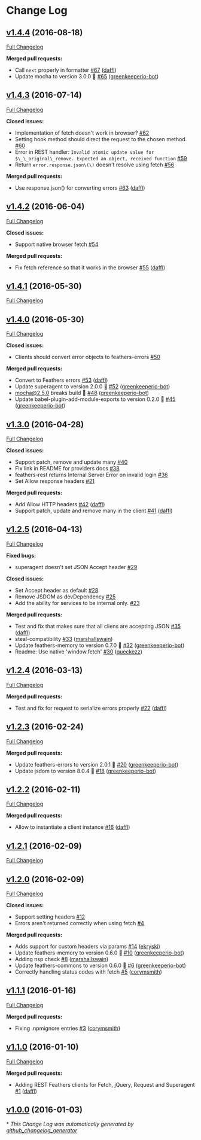 # Change Log

## [v1.4.4](https://github.com/feathersjs/feathers-rest/tree/v1.4.4) (2016-08-18)
[Full Changelog](https://github.com/feathersjs/feathers-rest/compare/v1.4.3...v1.4.4)

**Merged pull requests:**

- Call `next` properly in formatter [\#67](https://github.com/feathersjs/feathers-rest/pull/67) ([daffl](https://github.com/daffl))
- Update mocha to version 3.0.0 🚀 [\#65](https://github.com/feathersjs/feathers-rest/pull/65) ([greenkeeperio-bot](https://github.com/greenkeeperio-bot))

## [v1.4.3](https://github.com/feathersjs/feathers-rest/tree/v1.4.3) (2016-07-14)
[Full Changelog](https://github.com/feathersjs/feathers-rest/compare/v1.4.2...v1.4.3)

**Closed issues:**

- Implementation of fetch doesn't work in browser? [\#62](https://github.com/feathersjs/feathers-rest/issues/62)
- Setting hook.method should direct the request to the chosen method. [\#60](https://github.com/feathersjs/feathers-rest/issues/60)
-  Error in REST handler: `Invalid atomic update value for $\_\_original\_remove. Expected an object, received function` [\#59](https://github.com/feathersjs/feathers-rest/issues/59)
- Return `error.response.json\(\)` doesn't resolve using fetch [\#56](https://github.com/feathersjs/feathers-rest/issues/56)

**Merged pull requests:**

- Use response.json\(\) for converting errors [\#63](https://github.com/feathersjs/feathers-rest/pull/63) ([daffl](https://github.com/daffl))

## [v1.4.2](https://github.com/feathersjs/feathers-rest/tree/v1.4.2) (2016-06-04)
[Full Changelog](https://github.com/feathersjs/feathers-rest/compare/v1.4.1...v1.4.2)

**Closed issues:**

- Support native browser fetch [\#54](https://github.com/feathersjs/feathers-rest/issues/54)

**Merged pull requests:**

- Fix fetch reference so that it works in the browser [\#55](https://github.com/feathersjs/feathers-rest/pull/55) ([daffl](https://github.com/daffl))

## [v1.4.1](https://github.com/feathersjs/feathers-rest/tree/v1.4.1) (2016-05-30)
[Full Changelog](https://github.com/feathersjs/feathers-rest/compare/v1.4.0...v1.4.1)

## [v1.4.0](https://github.com/feathersjs/feathers-rest/tree/v1.4.0) (2016-05-30)
[Full Changelog](https://github.com/feathersjs/feathers-rest/compare/v1.3.0...v1.4.0)

**Closed issues:**

- Clients should convert error objects to feathers-errors [\#50](https://github.com/feathersjs/feathers-rest/issues/50)

**Merged pull requests:**

- Convert to Feathers errors [\#53](https://github.com/feathersjs/feathers-rest/pull/53) ([daffl](https://github.com/daffl))
- Update superagent to version 2.0.0 🚀 [\#52](https://github.com/feathersjs/feathers-rest/pull/52) ([greenkeeperio-bot](https://github.com/greenkeeperio-bot))
- mocha@2.5.0 breaks build 🚨 [\#48](https://github.com/feathersjs/feathers-rest/pull/48) ([greenkeeperio-bot](https://github.com/greenkeeperio-bot))
- Update babel-plugin-add-module-exports to version 0.2.0 🚀 [\#45](https://github.com/feathersjs/feathers-rest/pull/45) ([greenkeeperio-bot](https://github.com/greenkeeperio-bot))

## [v1.3.0](https://github.com/feathersjs/feathers-rest/tree/v1.3.0) (2016-04-28)
[Full Changelog](https://github.com/feathersjs/feathers-rest/compare/v1.2.5...v1.3.0)

**Closed issues:**

- Support patch, remove and update many [\#40](https://github.com/feathersjs/feathers-rest/issues/40)
- Fix link in README for providers docs [\#38](https://github.com/feathersjs/feathers-rest/issues/38)
- feathers-rest returns Internal Server Error on invalid login [\#36](https://github.com/feathersjs/feathers-rest/issues/36)
- Set Allow response headers [\#21](https://github.com/feathersjs/feathers-rest/issues/21)

**Merged pull requests:**

- Add Allow HTTP headers [\#42](https://github.com/feathersjs/feathers-rest/pull/42) ([daffl](https://github.com/daffl))
- Support patch, update and remove many in the client [\#41](https://github.com/feathersjs/feathers-rest/pull/41) ([daffl](https://github.com/daffl))

## [v1.2.5](https://github.com/feathersjs/feathers-rest/tree/v1.2.5) (2016-04-13)
[Full Changelog](https://github.com/feathersjs/feathers-rest/compare/v1.2.4...v1.2.5)

**Fixed bugs:**

- superagent doesn't set JSON Accept header [\#29](https://github.com/feathersjs/feathers-rest/issues/29)

**Closed issues:**

- Set Accept header as default [\#28](https://github.com/feathersjs/feathers-rest/issues/28)
- Remove JSDOM as devDependency [\#25](https://github.com/feathersjs/feathers-rest/issues/25)
- Add the ability for services to be internal only. [\#23](https://github.com/feathersjs/feathers-rest/issues/23)

**Merged pull requests:**

- Test and fix that makes sure that all cliens are accepting JSON [\#35](https://github.com/feathersjs/feathers-rest/pull/35) ([daffl](https://github.com/daffl))
- steal-compatibility [\#33](https://github.com/feathersjs/feathers-rest/pull/33) ([marshallswain](https://github.com/marshallswain))
- Update feathers-memory to version 0.7.0 🚀 [\#32](https://github.com/feathersjs/feathers-rest/pull/32) ([greenkeeperio-bot](https://github.com/greenkeeperio-bot))
- Readme: Use native 'window.fetch' [\#30](https://github.com/feathersjs/feathers-rest/pull/30) ([queckezz](https://github.com/queckezz))

## [v1.2.4](https://github.com/feathersjs/feathers-rest/tree/v1.2.4) (2016-03-13)
[Full Changelog](https://github.com/feathersjs/feathers-rest/compare/v1.2.3...v1.2.4)

**Merged pull requests:**

- Test and fix for request to serialize errors properly [\#22](https://github.com/feathersjs/feathers-rest/pull/22) ([daffl](https://github.com/daffl))

## [v1.2.3](https://github.com/feathersjs/feathers-rest/tree/v1.2.3) (2016-02-24)
[Full Changelog](https://github.com/feathersjs/feathers-rest/compare/v1.2.2...v1.2.3)

**Merged pull requests:**

- Update feathers-errors to version 2.0.1 🚀 [\#20](https://github.com/feathersjs/feathers-rest/pull/20) ([greenkeeperio-bot](https://github.com/greenkeeperio-bot))
- Update jsdom to version 8.0.4 🚀 [\#18](https://github.com/feathersjs/feathers-rest/pull/18) ([greenkeeperio-bot](https://github.com/greenkeeperio-bot))

## [v1.2.2](https://github.com/feathersjs/feathers-rest/tree/v1.2.2) (2016-02-11)
[Full Changelog](https://github.com/feathersjs/feathers-rest/compare/v1.2.1...v1.2.2)

**Merged pull requests:**

- Allow to instantiate a client instance [\#16](https://github.com/feathersjs/feathers-rest/pull/16) ([daffl](https://github.com/daffl))

## [v1.2.1](https://github.com/feathersjs/feathers-rest/tree/v1.2.1) (2016-02-09)
[Full Changelog](https://github.com/feathersjs/feathers-rest/compare/v1.2.0...v1.2.1)

## [v1.2.0](https://github.com/feathersjs/feathers-rest/tree/v1.2.0) (2016-02-09)
[Full Changelog](https://github.com/feathersjs/feathers-rest/compare/v1.1.1...v1.2.0)

**Closed issues:**

- Support setting headers [\#12](https://github.com/feathersjs/feathers-rest/issues/12)
- Errors aren't returned correctly when using fetch [\#4](https://github.com/feathersjs/feathers-rest/issues/4)

**Merged pull requests:**

- Adds support for custom headers via params [\#14](https://github.com/feathersjs/feathers-rest/pull/14) ([ekryski](https://github.com/ekryski))
- Update feathers-memory to version 0.6.0 🚀 [\#10](https://github.com/feathersjs/feathers-rest/pull/10) ([greenkeeperio-bot](https://github.com/greenkeeperio-bot))
- Adding nsp check [\#8](https://github.com/feathersjs/feathers-rest/pull/8) ([marshallswain](https://github.com/marshallswain))
- Update feathers-commons to version 0.6.0 🚀 [\#6](https://github.com/feathersjs/feathers-rest/pull/6) ([greenkeeperio-bot](https://github.com/greenkeeperio-bot))
- Correctly handling status codes with fetch [\#5](https://github.com/feathersjs/feathers-rest/pull/5) ([corymsmith](https://github.com/corymsmith))

## [v1.1.1](https://github.com/feathersjs/feathers-rest/tree/v1.1.1) (2016-01-16)
[Full Changelog](https://github.com/feathersjs/feathers-rest/compare/v1.1.0...v1.1.1)

**Merged pull requests:**

- Fixing .npmignore entries [\#3](https://github.com/feathersjs/feathers-rest/pull/3) ([corymsmith](https://github.com/corymsmith))

## [v1.1.0](https://github.com/feathersjs/feathers-rest/tree/v1.1.0) (2016-01-10)
[Full Changelog](https://github.com/feathersjs/feathers-rest/compare/v1.0.0...v1.1.0)

**Merged pull requests:**

- Adding REST Feathers clients for Fetch, jQuery, Request and Superagent [\#1](https://github.com/feathersjs/feathers-rest/pull/1) ([daffl](https://github.com/daffl))

## [v1.0.0](https://github.com/feathersjs/feathers-rest/tree/v1.0.0) (2016-01-03)


\* *This Change Log was automatically generated by [github_changelog_generator](https://github.com/skywinder/Github-Changelog-Generator)*